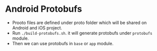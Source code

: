# Android Protobufs

- Prooto files are defined under proto folder which will be shared on Android and iOS project.
- Run `./build-protobufs.sh`. it will generate protobufs under `protobufs` module.
- Then we can use protobufs in `base` or `app` module. 
